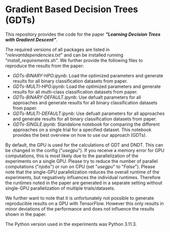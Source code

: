 # Gradient Based Decision Trees (GDTs)

This repository provides the code for the paper ***"Learning Decision Trees with Gradient Descent"***. 

The required versions of all packages are listed in "*relevantdependencies.txt*" and can be installed running "*install_requirements.sh*". We further provide the following files to reproduce the results from the paper:
* *GDTs-BINARY-HPO.ipynb*: Load the optimized parameters and generate results for all binary classification datasets from paper.
* *GDTs-MULTI-HPO.ipynb*: Load the optimized parameters and generate results for all multi-class classification datasets from paper.
* *GDTs-BINARY-DEFAULT.ipynb*: Use defualt parameters for all approaches and generate results for all binary classification datasets from paper.
* *GDTs-MULTI-DEFAULT.ipynb*: Use defualt parameters for all approaches and generate results for all binary classification datasets from paper.
* *GDTs-SINGLE.ipynb*: Standalone notebook for comparing the different approaches on a single trial for a specified dataset. This notebook provides the best overview on how to use our approach (GDTs).

By default, the GPU is used for the calculations of GDT and DNDT. This can be changed in the config ("*usegpu*"). If you receive a memory error for GPU computations, this is most likely due to the parallelization of the experiments on a single GPU. Please try to reduce the number of parallel computations ("*njobs*") or run on CPU (set "*usegpu*" to "*False*"). Please note that the single-GPU parallelization reduces the overall runtime of the experiments, but negsatively influences the individual runtimes. Therefore the runtimes noted in the paper are generated in a separate setting without single-GPU parallelization of multiple trials/datasets.

We further want to note that it is unfortunately not possible to generate reproducible results on a GPU with TensorFlow. However this only results in minor deviations of the performance and does not influence the results shown in the paper.

The Python version used in the experiments was Python 3.11.3.
